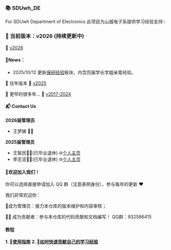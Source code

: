 ### 📚 SDUwh_DE
For SDUwh Department of Electronics
此项目为山威电子系提供学习经验支持💡

### 🚀 当前版本：v2026 (持续更新中)
🔗 [v2026](https://github.com/ZhiminWangSS/sduwh_de/tree/2026)

#### 🎉News：
- 2025/10/12 更新[保研经验](https://github.com/ZhiminWangSS/sduwh_de/tree/2026/postgraduate)板块，内含历届学长学姐亲笔经验。





📖 往年版本
🔗 [v2025](https://github.com/ZhiminWangSS/sduwh_de/tree/2025)


📖 更早的很多年...
🔗 [v2017-2024](https://github.com/ZhiminWangSS/sduwh_de/tree/before2025)
#### 📬 Contact Us
**2026届管理员**
   - 王梦娣 👩‍💼
  
**2025届管理员**
   - 王智民👨‍🎓(已毕业退休) 🌐[个人主页](https://zhiminwangss.github.io)
   - 李志坚👨‍🎓(已毕业退休) 🌐[个人主页](https://zhijianli2003.github.io/)

#### 🤝欢迎加入我们！
你可以选择直接申请加入 QQ 群（注意表明身份），参与每年的更新 ❤️

我们非常欢迎你：

👑成为管理员：接力本仓库的版本维护和内容审核；

🧑‍💻 成为贡献者：参与本仓库的代码贡献和文档编写！
QQ群：932586415

#### 教程
**1. 🔗[使用指南](./guidance/how_to_use.md)** 
**2. 🔗[如何快速贡献自己的学习经验](./guidance/how_to_contribute.md)**
